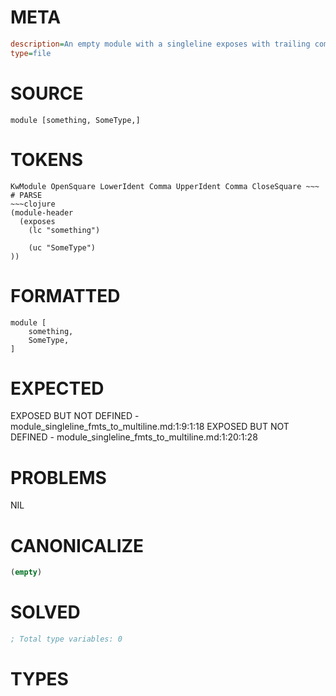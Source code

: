 # META
~~~ini
description=An empty module with a singleline exposes with trailing comma
type=file
~~~
# SOURCE
~~~roc
module [something, SomeType,]
~~~
# TOKENS
~~~text
KwModule OpenSquare LowerIdent Comma UpperIdent Comma CloseSquare ~~~
# PARSE
~~~clojure
(module-header
  (exposes
    (lc "something")

    (uc "SomeType")
))
~~~
# FORMATTED
~~~roc
module [
	something,
	SomeType,
]
~~~
# EXPECTED
EXPOSED BUT NOT DEFINED - module_singleline_fmts_to_multiline.md:1:9:1:18
EXPOSED BUT NOT DEFINED - module_singleline_fmts_to_multiline.md:1:20:1:28
# PROBLEMS
NIL
# CANONICALIZE
~~~clojure
(empty)
~~~
# SOLVED
~~~clojure
; Total type variables: 0
~~~
# TYPES
~~~roc
~~~
